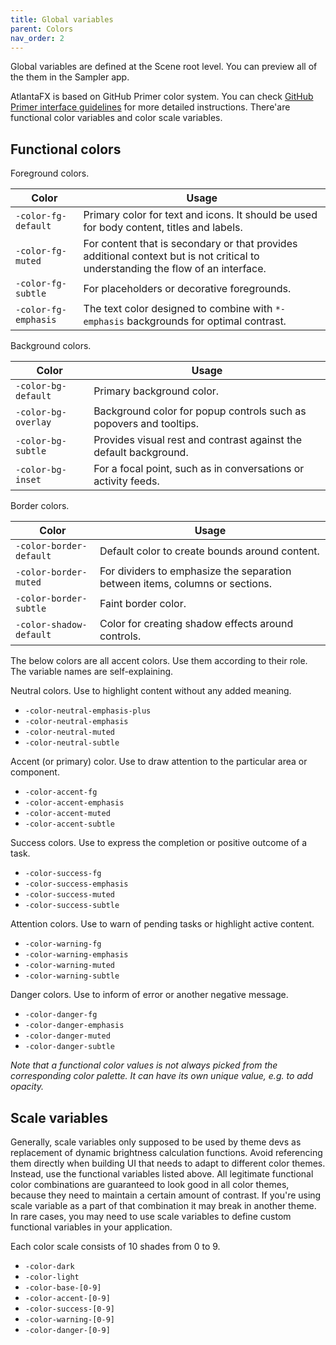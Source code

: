 ```yaml
---
title: Global variables
parent: Colors
nav_order: 2
---
```


Global variables are defined at the Scene root level. You can preview all of the them in the Sampler app.

AtlantaFX is based on GitHub Primer color system. You can check [GitHub Primer interface guidelines](https://primer.style/design/foundations/color) for more detailed instructions. There'are functional color variables and color scale variables.

## Functional colors

Foreground colors.

| Color | Usage |
|-------|-------|
| `-color-fg-default`  | Primary color for text and icons. It should be used for body content, titles and labels. |
| `-color-fg-muted`    | For content that is secondary or that provides additional context but is not critical to understanding the flow of an interface. |
| `-color-fg-subtle`   | For placeholders or decorative foregrounds. |
| `-color-fg-emphasis` | The text color designed to combine with `*-emphasis` backgrounds for optimal contrast. |

Background colors.

| Color | Usage |
|-------|-------|
| `-color-bg-default`| Primary background color.                                          |
| `-color-bg-overlay`| Background color for popup controls such as popovers and tooltips. |
| `-color-bg-subtle` | Provides visual rest and contrast against the default background.  |
| `-color-bg-inset`  | For a focal point, such as in conversations or activity feeds.     |

Border colors.

| Color                   | Usage                                                                        |
|-------------------------|------------------------------------------------------------------------------|
| `-color-border-default` | Default color to create bounds around content.                               |
| `-color-border-muted`   | For dividers to emphasize the separation between items, columns or sections. |
| `-color-border-subtle`  | Faint border color.                                                          |
| `-color-shadow-default` | Color for creating shadow effects around controls.                           |

The below colors are all accent colors. Use them according to their role. The variable names are self-explaining.

Neutral colors. Use to highlight content without any added meaning.

* `-color-neutral-emphasis-plus`
* `-color-neutral-emphasis`
* `-color-neutral-muted`
* `-color-neutral-subtle`

Accent (or primary) color. Use to draw attention to the particular area or component.

* `-color-accent-fg`
* `-color-accent-emphasis`
* `-color-accent-muted`
* `-color-accent-subtle`

Success colors. Use to express the completion or positive outcome of a task.

* `-color-success-fg`
* `-color-success-emphasis`
* `-color-success-muted`
* `-color-success-subtle`

Attention colors. Use to warn of pending tasks or highlight active content.

* `-color-warning-fg`
* `-color-warning-emphasis`
* `-color-warning-muted`
* `-color-warning-subtle`

Danger colors. Use to inform of error or another negative message.

* `-color-danger-fg`
* `-color-danger-emphasis`
* `-color-danger-muted`
* `-color-danger-subtle`

*Note that a functional color values is not always picked from the corresponding color palette. It can have its own unique value, e.g. to add opacity.*

## Scale variables

Generally, scale variables only supposed to be used by theme devs as replacement of dynamic brightness calculation functions. Avoid referencing them directly when building UI that needs to adapt to different color themes. Instead, use the functional variables listed above. All legitimate functional color combinations are guaranteed to look good in all color themes, because they need to maintain a certain amount of contrast. If you're using scale variable as a part of that combination it may break in another theme. In rare cases, you may need to use scale variables to define custom functional variables in your application.

Each color scale consists of 10 shades from 0 to 9.

* `-color-dark`
* `-color-light`
* `-color-base-[0-9]`
* `-color-accent-[0-9]`
* `-color-success-[0-9]`
* `-color-warning-[0-9]`
* `-color-danger-[0-9]`
